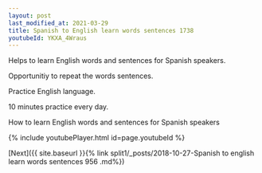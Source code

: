 ```yaml
---
layout: post
last_modified_at: 2021-03-29
title: Spanish to English learn words sentences 1738 
youtubeId: YKXA_4Wraus
---
```

 
 
Helps to learn English words and sentences for Spanish speakers.

Opportunitiy to repeat the words sentences. 

Practice English language. 
 
10 minutes practice every day. 
 
How to learn English words and sentences for Spanish speakers 
 
{% include youtubePlayer.html id=page.youtubeId %}
 
 
[Next]({{ site.baseurl }}{% link  split1/_posts/2018-10-27-Spanish to english learn words sentences 956 .md%})
 
